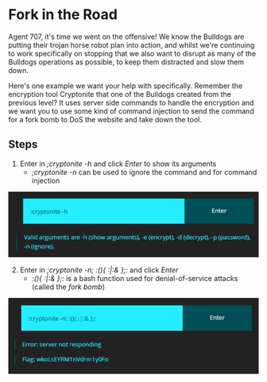 # Fork in the Road
Agent 707, it's time we went on the offensive! We know the Bulldogs are putting their trojan horse robot plan into action, and whilst we're continuing to work specifically on stopping that we also want to disrupt as many of the Bulldogs operations as possible, to keep them distracted and slow them down.

Here's one example we want your help with specifically. Remember the encryption tool Cryptonite that one of the Bulldogs created from the previous level? It uses server side commands to handle the encryption and we want you to use some kind of command injection to send the command for a fork bomb to DoS the website and take down the tool.

## Steps
1. Enter in *;cryptonite -h* and click *Enter* to show its arguments
    - *;cryptonite -n* can be used to ignore the command and for command injection

![show arguments](/assets/screenshots/hq-12-ForkintheRoad/step-1.png)

2. Enter in *;cryptonite -n; :(){ :|:& };:* and click *Enter*
    - *:(){ :|:& };:* is a bash function used for denial-of-service attacks (called the *fork bomb*)

![DoS input](/assets/screenshots/hq-12-ForkintheRoad/step-2.png)